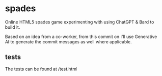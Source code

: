 # spades
Online HTML5 spades game experimenting with using ChatGPT & Bard to build it. 

Based on an idea from a co-worker, from this commit on I'll use Generative AI to generate the commit messages as well where applicable.

## tests
The tests can be found at /test.html
